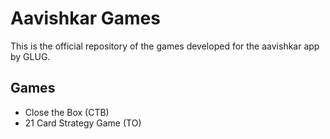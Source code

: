 # Aavishkar Games

This is the official repository of the games developed for the aavishkar app by GLUG.

## Games

- Close the Box (CTB)
- 21 Card Strategy Game (TO)